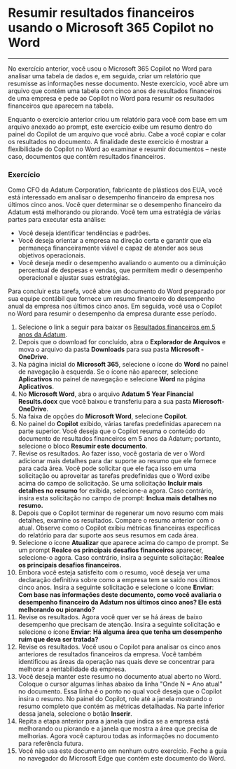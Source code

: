 # Resumir resultados financeiros usando o Microsoft 365 Copilot no Word
---
No exercício anterior, você usou o Microsoft 365 Copilot no Word para analisar uma tabela de dados e, em seguida, criar um relatório que resumisse as informações nesse documento. Neste exercício, você abre um arquivo que contém uma tabela com cinco anos de resultados financeiros de uma empresa e pede ao Copilot no Word para resumir os resultados financeiros que aparecem na tabela.

Enquanto o exercício anterior criou um relatório para você com base em um arquivo anexado ao prompt, este exercício exibe um resumo dentro do painel do Copilot de um arquivo que você abriu. Cabe a você copiar e colar os resultados no documento. A finalidade deste exercício é mostrar a flexibilidade do Copilot no Word ao examinar e resumir documentos – neste caso, documentos que contêm resultados financeiros.

### Exercício

Como CFO da Adatum Corporation, fabricante de plásticos dos EUA, você está interessado em analisar o desempenho financeiro da empresa nos últimos cinco anos. Você quer determinar se o desempenho financeiro da Adatum está melhorando ou piorando. Você tem uma estratégia de várias partes para executar esta análise:

- Você deseja identificar tendências e padrões.
- Você deseja orientar a empresa na direção certa e garantir que ela permaneça financeiramente viável e capaz de atender aos seus objetivos operacionais.
- Você deseja medir o desempenho avaliando o aumento ou a diminuição percentual de despesas e vendas, que permitem medir o desempenho operacional e ajustar suas estratégias.

Para concluir esta tarefa, você abre um documento do Word preparado por sua equipe contábil que fornece um resumo financeiro do desempenho anual da empresa nos últimos cinco anos. Em seguida, você usa o Copilot no Word para resumir o desempenho da empresa durante esse período.

1. Selecione o link a seguir para baixar os [Resultados financeiros em 5 anos da Adatum](https://go.microsoft.com/fwlink/?linkid=2268923).
1. Depois que o download for concluído, abra o **Explorador de Arquivos** e mova o arquivo da pasta **Downloads** para sua pasta **Microsoft - OneDrive**.
1. Na página inicial do **Microsoft 365**, selecione o ícone do **Word** no painel de navegação à esquerda. Se o ícone não aparecer, selecione **Aplicativos** no painel de navegação e selecione **Word** na página **Aplicativos**.
1. No **Microsoft Word**, abra o arquivo **Adatum 5 Year Financial Results.docx** que você baixou e transferiu para a sua pasta **Microsoft- OneDrive**.
1. Na faixa de opções do **Microsoft Word**, selecione **Copilot**.
1. No painel do **Copilot** exibido, várias tarefas predefinidas aparecem na parte superior. Você deseja que o Copilot resuma o conteúdo do documento de resultados financeiros em 5 anos da Adatum; portanto, selecione o bloco **Resumir este documento**.
1. Revise os resultados. Ao fazer isso, você gostaria de ver o Word adicionar mais detalhes para dar suporte ao resumo que ele fornece para cada área. Você pode solicitar que ele faça isso em uma solicitação ou aproveitar as tarefas predefinidas que o Word exibe acima do campo de solicitação. Se uma solicitação **Incluir mais detalhes no resumo** for exibida, selecione-a agora. Caso contrário, insira esta solicitação no campo de prompt: **Inclua mais detalhes no resumo.**
1. Depois que o Copilot terminar de regenerar um novo resumo com mais detalhes, examine os resultados. Compare o resumo anterior com o atual. Observe como o Copilot exibiu métricas financeiras específicas do relatório para dar suporte aos seus resumos em cada área.
1. Selecione o ícone **Atualizar** que aparece acima do campo de prompt. Se um prompt **Realce os principais desafios financeiros** aparecer, selecione-o agora. Caso contrário, insira a seguinte solicitação: **Realce os principais desafios financeiros.**
1. Embora você esteja satisfeito com o resumo, você deseja ver uma declaração definitiva sobre como a empresa tem se saído nos últimos cinco anos. Insira a seguinte solicitação e selecione o ícone **Enviar**: **Com base nas informações deste documento, como você avaliaria o desempenho financeiro da Adatum nos últimos cinco anos? Ele está melhorando ou piorando?**
1. Revise os resultados. Agora você quer ver se há áreas de baixo desempenho que precisam de atenção. Insira a seguinte solicitação e selecione o ícone **Enviar**: **Há alguma área que tenha um desempenho ruim que deva ser tratada?**
1. Revise os resultados. Você usou o Copilot para analisar os cinco anos anteriores de resultados financeiros da empresa. Você também identificou as áreas da operação nas quais deve se concentrar para melhorar a rentabilidade da empresa.
1. Você deseja manter este resumo no documento atual aberto no Word. Coloque o cursor algumas linhas abaixo da linha "Onde N = Ano atual" no documento. Essa linha é o ponto no qual você deseja que o Copilot insira o resumo. No painel do Copilot, role até a janela mostrando o resumo completo que contém as métricas detalhadas. Na parte inferior dessa janela, selecione o botão **Inserir**. 
1. Repita a etapa anterior para a janela que indica se a empresa está melhorando ou piorando e a janela que mostra a área que precisa de melhorias. Agora você capturou todas as informações no documento para referência futura.
1. Você não usa este documento em nenhum outro exercício. Feche a guia no navegador do Microsoft Edge que contém este documento do Word.
